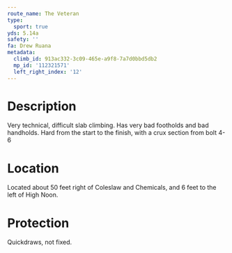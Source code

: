 ```yaml
---
route_name: The Veteran
type:
  sport: true
yds: 5.14a
safety: ''
fa: Drew Ruana
metadata:
  climb_id: 913ac332-3c09-465e-a9f8-7a7d0bbd5db2
  mp_id: '112321571'
  left_right_index: '12'
---
```

# Description
Very technical, difficult slab climbing. Has very bad footholds and bad handholds. Hard from the start to the finish, with a crux section from bolt 4-6

# Location
Located about 50 feet right of Coleslaw and Chemicals, and 6 feet to the left of High Noon.

# Protection
Quickdraws, not fixed.
